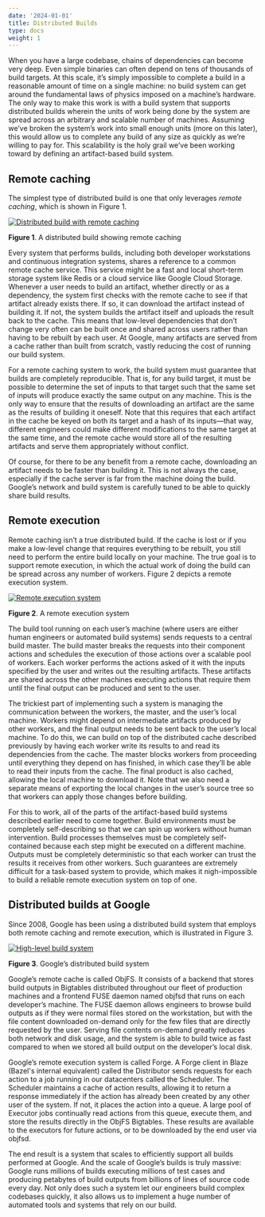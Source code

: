 ```yaml
---
date: '2024-01-01'
title: Distributed Builds
type: docs
weight: 1
---
```


When you have a large codebase, chains of dependencies can become very deep.
Even simple binaries can often depend on tens of thousands of build targets. At
this scale, it’s simply impossible to complete a build in a reasonable amount
of time on a single machine: no build system can get around the fundamental
laws of physics imposed on a machine’s hardware. The only way to make this work
is with a build system that supports distributed builds wherein the units of
work being done by the system are spread across an arbitrary and scalable
number of machines. Assuming we’ve broken the system’s work into small enough
units (more on this later), this would allow us to complete any build of any
size as quickly as we’re willing to pay for. This scalability is the holy grail
we’ve been working toward by defining an artifact-based build system.

## Remote caching

The simplest type of distributed build is one that only leverages _remote
caching_, which is shown in Figure 1.

[![Distributed build with remote caching](/images/distributed-build-remote-cache.png)](/images/distributed-build-remote-cache.png)

**Figure 1**. A distributed build showing remote caching

Every system that performs builds, including both developer workstations and
continuous integration systems, shares a reference to a common remote cache
service. This service might be a fast and local short-term storage system like
Redis or a cloud service like Google Cloud Storage. Whenever a user needs to
build an artifact, whether directly or as a dependency, the system first checks
with the remote cache to see if that artifact already exists there. If so, it
can download the artifact instead of building it. If not, the system builds the
artifact itself and uploads the result back to the cache. This means that
low-level dependencies that don’t change very often can be built once and shared
across users rather than having to be rebuilt by each user. At Google, many
artifacts are served from a cache rather than built from scratch, vastly
reducing the cost of running our build system.

For a remote caching system to work, the build system must guarantee that builds
are completely reproducible. That is, for any build target, it must be possible
to determine the set of inputs to that target such that the same set of inputs
will produce exactly the same output on any machine. This is the only way to
ensure that the results of downloading an artifact are the same as the results
of building it oneself. Note that this requires that each artifact in the cache
be keyed on both its target and a hash of its inputs—that way, different
engineers could make different modifications to the same target at the same
time, and the remote cache would store all of the resulting artifacts and serve
them appropriately without conflict.

Of course, for there to be any benefit from a remote cache, downloading an
artifact needs to be faster than building it. This is not always the case,
especially if the cache server is far from the machine doing the build. Google’s
network and build system is carefully tuned to be able to quickly share build
results.

## Remote execution

Remote caching isn’t a true distributed build. If the cache is lost or if you
make a low-level change that requires everything to be rebuilt, you still need
to perform the entire build locally on your machine. The true goal is to support
remote execution, in which the actual work of doing the build can be spread
across any number of workers. Figure 2 depicts a remote execution system.

[![Remote execution system](/images/remote-execution-system.png)](/images/remote-execution-system.png)

**Figure 2**. A remote execution system

The build tool running on each user’s machine (where users are either human
engineers or automated build systems) sends requests to a central build master.
The build master breaks the requests into their component actions and schedules
the execution of those actions over a scalable pool of workers. Each worker
performs the actions asked of it with the inputs specified by the user and
writes out the resulting artifacts. These artifacts are shared across the other
machines executing actions that require them until the final output can be
produced and sent to the user.

The trickiest part of implementing such a system is managing the communication
between the workers, the master, and the user’s local machine. Workers might
depend on intermediate artifacts produced by other workers, and the final output
needs to be sent back to the user’s local machine. To do this, we can build on
top of the distributed cache described previously by having each worker write
its results to and read its dependencies from the cache. The master blocks
workers from proceeding until everything they depend on has finished, in which
case they’ll be able to read their inputs from the cache. The final product is
also cached, allowing the local machine to download it. Note that we also need a
separate means of exporting the local changes in the user’s source tree so that
workers can apply those changes before building.

For this to work, all of the parts of the artifact-based build systems described
earlier need to come together. Build environments must be completely
self-describing so that we can spin up workers without human intervention. Build
processes themselves must be completely self-contained because each step might
be executed on a different machine. Outputs must be completely deterministic so
that each worker can trust the results it receives from other workers. Such
guarantees are extremely difficult for a task-based system to provide, which
makes it nigh-impossible to build a reliable remote execution system on top of
one.

## Distributed builds at Google

Since 2008, Google has been using a distributed build system that employs both
remote caching and remote execution, which is illustrated in Figure 3.

[![High-level build system](/images/high-level-build-system.png)](/images/high-level-build-system.png)

**Figure 3**. Google’s distributed build system

Google’s remote cache is called ObjFS. It consists of a backend that stores
build outputs in Bigtables distributed throughout our fleet of production
machines and a frontend FUSE daemon named objfsd that runs on each developer’s
machine. The FUSE daemon allows engineers to browse build outputs as if they
were normal files stored on the workstation, but with the file content
downloaded on-demand only for the few files that are directly requested by the
user. Serving file contents on-demand greatly reduces both network and disk
usage, and the system is able to build twice as fast compared to when we stored
all build output on the developer’s local disk.

Google’s remote execution system is called Forge. A Forge client in Blaze
(Bazel's internal equivalent) called
the Distributor sends requests for each action to a job running in our
datacenters called the Scheduler. The Scheduler maintains a cache of action
results, allowing it to return a response immediately if the action has already
been created by any other user of the system. If not, it places the action into
a queue. A large pool of Executor jobs continually read actions from this queue,
execute them, and store the results directly in the ObjFS Bigtables. These
results are available to the executors for future actions, or to be downloaded
by the end user via objfsd.

The end result is a system that scales to efficiently support all builds
performed at Google. And the scale of Google’s builds is truly massive: Google
runs millions of builds executing millions of test cases and producing petabytes
of build outputs from billions of lines of source code every day. Not only does
such a system let our engineers build complex codebases quickly, it also allows
us to implement a huge number of automated tools and systems that rely on our
build.